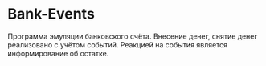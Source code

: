 # Bank-Events

Программа эмуляции банковского счёта. Внесение денег, снятие денег реализовано с учётом событий. Реакцией на события является информирование об остатке. 

